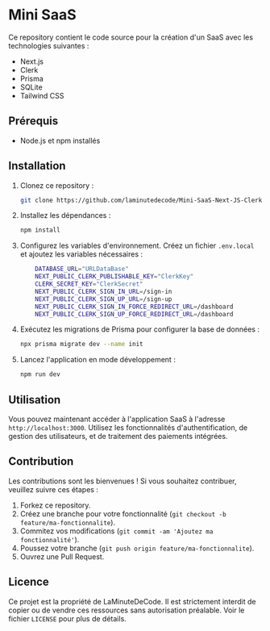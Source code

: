 # Mini SaaS

Ce repository contient le code source pour la création d'un SaaS avec les technologies suivantes :
- Next.js
- Clerk
- Prisma
- SQLite
- Tailwind CSS

## Prérequis

- Node.js et npm installés

## Installation

1. Clonez ce repository :
    ```bash
    git clone https://github.com/laminutedecode/Mini-SaaS-Next-JS-Clerk-Prisma-Youtube
    ```

2. Installez les dépendances :
    ```bash
    npm install
    ```
3. Configurez les variables d'environnement. Créez un fichier `.env.local` et ajoutez les variables nécessaires :
    ```bash
        DATABASE_URL="URLDataBase"
        NEXT_PUBLIC_CLERK_PUBLISHABLE_KEY="ClerkKey"
        CLERK_SECRET_KEY="ClerkSecret"
        NEXT_PUBLIC_CLERK_SIGN_IN_URL=/sign-in
        NEXT_PUBLIC_CLERK_SIGN_UP_URL=/sign-up
        NEXT_PUBLIC_CLERK_SIGN_IN_FORCE_REDIRECT_URL=/dashboard
        NEXT_PUBLIC_CLERK_SIGN_UP_FORCE_REDIRECT_URL=/dashboard
    ```
4. Exécutez les migrations de Prisma pour configurer la base de données :
    ```bash
    npx prisma migrate dev --name init
    ```
5. Lancez l'application en mode développement :
    ```bash
    npm run dev
    ```

## Utilisation

Vous pouvez maintenant accéder à l'application SaaS à l'adresse `http://localhost:3000`. Utilisez les fonctionnalités d'authentification, de gestion des utilisateurs, et de traitement des paiements intégrées.

## Contribution

Les contributions sont les bienvenues ! Si vous souhaitez contribuer, veuillez suivre ces étapes :
1. Forkez ce repository.
2. Créez une branche pour votre fonctionnalité (`git checkout -b feature/ma-fonctionnalite`).
3. Commitez vos modifications (`git commit -am 'Ajoutez ma fonctionnalité'`).
4. Poussez votre branche (`git push origin feature/ma-fonctionnalite`).
5. Ouvrez une Pull Request.

## Licence

Ce projet est la propriété de LaMinuteDeCode. Il est strictement interdit de copier ou de vendre ces ressources sans autorisation préalable. Voir le fichier `LICENSE` pour plus de détails.
